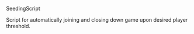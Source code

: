 SeedingScript

Script for automatically joining and closing down game upon desired player threshold.

